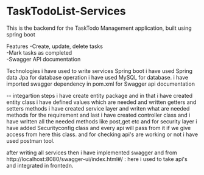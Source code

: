 # TaskTodoList-Services

This is the backend for the TaskTodo Management application, built using spring boot

Features
-Create, update, delete tasks  
-Mark tasks as completed  
-Swagger API documentation  

Technologies i have used to write services
Spring boot
i have used Spring data Jpa for database operation
i have used MySQL for database.
i have imported swagger dependency in pom.xml for Swagger api documentation

-- integartion steps
i have create entity package and in that i have created entity class i have defined values which are needed and written getters and setters methods 
i have created service layer and writen what are needed methods for the requirement and last i have created controller class and i have written all the
needed methods like post,get etc and for security layer i have added Securityconfig class and every api will pass from it if we give access from here this class.
and for checking api's are working or not i have used postman tool.

after writing all services then i have implemented swagger and from http://localhost:8080/swagger-ui/index.html#/ : here i used to take api's and integrated in frontedn.
